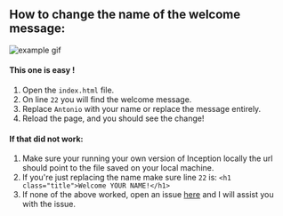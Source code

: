 ## How to change the name of the welcome message:

![example gif]("https://github.com/antonio-hickey/Inception/blob/main/assets/images/Doc%20Gifs/editName.gif")

#### This one is easy !
1. Open the `index.html` file.
2. On line `22` you will find the welcome message.
3. Replace `Antonio` with your name or replace the message entirely.
4. Reload the page, and you should see the change!

#### If that did not work:
1. Make sure your running your own version of Inception locally
   the url should point to the file saved on your local machine.
2. If you're just replacing the name make sure line `22` is:
   `<h1 class="title">Welcome YOUR NAME!</h1>`
3. If none of the above worked, open an issue [here](https://github.com/antonio-hickey/Inception/issues/new)
   and I will assist you with the issue.

